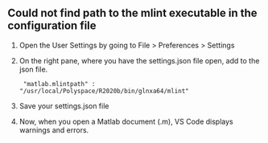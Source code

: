 ## Could not find path to the mlint executable in the configuration file

1. Open the User Settings by going to File > Preferences > Settings

2. On the right pane, where you have the settings.json file open, add to the json file.

		"matlab.mlintpath" : "/usr/local/Polyspace/R2020b/bin/glnxa64/mlint"

3. Save your settings.json file

4. Now, when you open a Matlab document (.m), VS Code displays warnings and errors.
